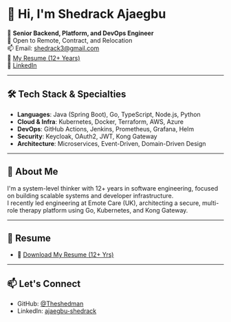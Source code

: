 # 👋 Hi, I'm Shedrack Ajaegbu

🚀 **Senior Backend, Platform, and DevOps Engineer**  
📍 Open to Remote, Contract, and Relocation  
📫 Email: shedrack3@gmail.com  
🔗 [My Resume (12+ Years)](link-to-resume)  
🔗 [LinkedIn](https://linkedin.com/in/ajaegbu-shedrack)

---

## 🛠 Tech Stack & Specialties

- **Languages**: Java (Spring Boot), Go, TypeScript, Node.js, Python
- **Cloud & Infra**: Kubernetes, Docker, Terraform, AWS, Azure
- **DevOps**: GitHub Actions, Jenkins, Prometheus, Grafana, Helm
- **Security**: Keycloak, OAuth2, JWT, Kong Gateway
- **Architecture**: Microservices, Event-Driven, Domain-Driven Design

---

## 🧠 About Me

I'm a system-level thinker with 12+ years in software engineering, focused on building scalable systems and developer infrastructure.  
I recently led engineering at Emote Care (UK), architecting a secure, multi-role therapy platform using Go, Kubernetes, and Kong Gateway.

---

## 📄 Resume
- 📄 [Download My Resume (12+ Yrs)](link-to-resume)

---

## 📫 Let's Connect
- GitHub: [@Theshedman](https://github.com/Theshedman)
- LinkedIn: [ajaegbu-shedrack](https://linkedin.com/in/ajaegbu-shedrack)
